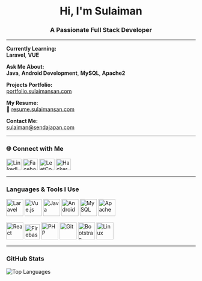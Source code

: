 <h1 align="center">Hi, I'm Sulaiman</h1>
<h3 align="center">A Passionate Full Stack Developer</h3>

---

**Currently Learning:**  
**Laravel**, **VUE**

**Ask Me About:**  
**Java**, **Android Development**, **MySQL**, **Apache2**

**Projects Portfolio:**  
[portfolio.sulaimansan.com](https://portfolio.sulaimansan.com)

**My Resume:**  
📌 [resume.sulaimansan.com](https://resume.sulaimansan.com)

**Contact Me:**  
sulaiman@sendajapan.com

---

### 🌐 Connect with Me
<p align="left">
  <a href="https://linkedin.com/in/smensulaiman" target="_blank"><img src="https://raw.githubusercontent.com/rahuldkjain/github-profile-readme-generator/master/src/images/icons/Social/linked-in-alt.svg" alt="LinkedIn" height="30" width="40"/></a>
  <a href="https://fb.com/smensulaiman" target="_blank"><img src="https://raw.githubusercontent.com/rahuldkjain/github-profile-readme-generator/master/src/images/icons/Social/facebook.svg" alt="Facebook" height="30" width="40"/></a>
  <a href="https://www.leetcode.com/smensulaiman" target="_blank"><img src="https://raw.githubusercontent.com/rahuldkjain/github-profile-readme-generator/master/src/images/icons/Social/leet-code.svg" alt="LeetCode" height="30" width="40"/></a>
  <a href="https://www.hackerearth.com/smensulaiman" target="_blank"><img src="https://raw.githubusercontent.com/rahuldkjain/github-profile-readme-generator/master/src/images/icons/Social/hackerearth.svg" alt="HackerEarth" height="30" width="40"/></a>
</p>

---

### Languages & Tools I Use

<p align="left">
  <!-- Highlighted Technologies -->
  <a href="https://laravel.com/" target="_blank"><img src="https://upload.wikimedia.org/wikipedia/commons/9/9a/Laravel.svg" alt="Laravel" width="45" height="45"/></a>
  <a href="https://vuejs.org/" target="_blank"><img src="https://cdn.jsdelivr.net/gh/devicons/devicon/icons/vuejs/vuejs-original-wordmark.svg" alt="Vue.js" width="45" height="45"/></a>
  <a href="https://www.java.com/" target="_blank"><img src="https://cdn.jsdelivr.net/gh/devicons/devicon/icons/java/java-original.svg" alt="Java" width="45" height="45"/></a>
  <a href="https://developer.android.com/" target="_blank"><img src="https://cdn.jsdelivr.net/gh/devicons/devicon/icons/android/android-original.svg" alt="Android" width="45" height="45"/></a>
  <a href="https://www.mysql.com/" target="_blank"><img src="https://cdn.jsdelivr.net/gh/devicons/devicon/icons/mysql/mysql-original-wordmark.svg" alt="MySQL" width="45" height="45"/></a>
  <a href="https://httpd.apache.org/" target="_blank"><img src="https://cdn.jsdelivr.net/gh/devicons/devicon/icons/apache/apache-original-wordmark.svg" alt="Apache" width="45" height="45"/></a>
  
  <!-- Additional Tools -->
  <a href="https://reactjs.org/" target="_blank"><img src="https://cdn.jsdelivr.net/gh/devicons/devicon/icons/react/react-original-wordmark.svg" alt="React" width="45" height="45"/></a>
  <a href="https://firebase.google.com/" target="_blank"><img src="https://www.vectorlogo.zone/logos/firebase/firebase-icon.svg" alt="Firebase" width="40" height="40"/></a>
  <a href="https://www.php.net/" target="_blank"><img src="https://cdn.jsdelivr.net/gh/devicons/devicon/icons/php/php-original.svg" alt="PHP" width="45" height="45"/></a>
  <a href="https://git-scm.com/" target="_blank"><img src="https://cdn.jsdelivr.net/gh/devicons/devicon/icons/git/git-original.svg" alt="Git" width="45" height="45"/></a>
  <a href="https://getbootstrap.com/" target="_blank"><img src="https://cdn.jsdelivr.net/gh/devicons/devicon/icons/bootstrap/bootstrap-plain-wordmark.svg" alt="Bootstrap" width="45" height="45"/></a>
  <a href="https://www.linux.org/" target="_blank"><img src="https://cdn.jsdelivr.net/gh/devicons/devicon/icons/linux/linux-original.svg" alt="Linux" width="45" height="45"/></a>
</p>

---

### GitHub Stats

<p>
  <img align="left" src="https://github-readme-stats.vercel.app/api/top-langs?username=smensulaiman&show_icons=true&locale=en&layout=compact" alt="Top Languages" />
</p>

